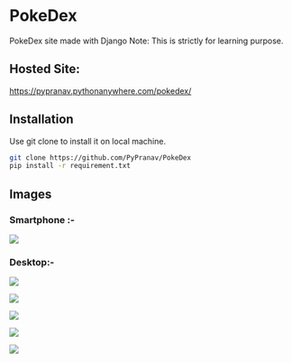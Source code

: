 # PokeDex
PokeDex site made with Django
Note: This is strictly for learning purpose.
  
## Hosted Site:
https://pypranav.pythonanywhere.com/pokedex/ 
## Installation  
Use git clone to install it on local machine.
```bash
git clone https://github.com/PyPranav/PokeDex
pip install -r requirement.txt
```
  
## Images
### Smartphone :-
  
![](https://lh3.googleusercontent.com/pw/ACtC-3du9yi0xktNdfaqNdSlui92qGQma1gLpTLWeqEa-xZAcixB3-KUJOtNZjxEne1qb79MVK13wZ97IUntclgCVC8dlHdj0iYb0-7igWNyDKfOSFWY0ehlIuJNq4sbDyU9D9plZfBQGqk6x_jlXV76aUPO=w338-h938-no?authuser=0)
  
### Desktop:-
  
![](https://cdn.discordapp.com/attachments/707881046976233504/747811518007083018/unknown.png)
  
![](https://cdn.discordapp.com/attachments/707881046976233504/748069977017286692/unknown.png)
  
![](https://cdn.discordapp.com/attachments/707881046976233504/748070466585100358/unknown.png)
  
![](https://cdn.discordapp.com/attachments/707881046976233504/747811892151451759/unknown.png)
  
![](https://cdn.discordapp.com/attachments/707881046976233504/748163457551040562/unknown.png)

